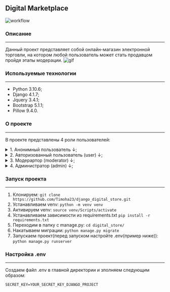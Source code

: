 ## Digital Marketplace
![workflow](https://github.com/Timoha23/django_digital_store/actions/workflows/workflow.yml/badge.svg)
### Описание
---
Данный проект представляет собой онлайн-магазин электронной торговли, на котором любой пользователь может стать продавцом пройдя этапы модерации. 
![gif](https://user-images.githubusercontent.com/103051349/229347295-b8e85f41-adcd-490b-b6b0-6d8a25f30ca0.gif)

### Используемые технологии
---
* Python 3.10.6;
* Django 4.1.7;
* Jquery 3.4.1;
* Bootstrap 5.1.1;
* Pillow 9.4.0.

### О проекте
---
В проекте представлены 4 роли пользователей:
<details> 
<summary>1. Анонимный пользователь ↓;</summary>
Возможности:

  ```
- Регистрация;
- Авторизация;
- Просмотр главной страницы;
- Просмотр всех товаров, которые прошли модерацию и имеют видимость=True;
- Просмотр всех магазинов, которые прошли модерацию;
- Просмотр отдельного продукта;
- Просмотр отзывов всего магазина;
- Просмотр профиля продавца;
- Просмотр всех товаров продавца;
- Просмотр всех магазинов продаца;
- Использовать поиск;
- Использовать поиск по категориям.

  ```
</details> 
<details>
<summary>2. Авторизованный пользователь (user) ↓;</summary>
Имеет все те же возможности, что и анонимный пользователь, без регистрации и авторизации, соответственно. Но к этому добавляются новые возможности:

  ```
- Выход из профиля;
- Открыть/редактировать/удалить магазин;
- Добавить/редактировать/удалить продукт;
- Добавить/удалить товар (например: ключ);
- Редактировать профиль:
- Добавлять товар в избранное;
- Просматривать избранные товары;
- Добавлять товар в корзину;
- Просматривать корзину;
- Изменять содержимое корзины внутри самой корзины;
- Оформлять покупку из корзины;
- Смотреть историю своих заказов;
- Оставлять отзывы на приобретенный товар.

  ```
</details>
<details>
<summary>3. Модерартор (moderator) ↓;</summary>
"Наследуемся" от авторизованного пользователя и расширяем функционал следующими возможностями:

  ```
- Имеет доступ к "Уголку модератора";
- Может принимать решения одобрить/отклонить", касательно новых/отредактированных магазинов/продуктов;
- Имеет доступ к просмотру всех магазинов имеющих статусы "одобрено/отклонено", и возможность изменять этот самый статус.

  ```
</details>
<details>
<summary>4. Администратор (admin) ↓;</summary>
Так же "наследуемся" от модератора и расширяем функционал следующим:

  ```
- Возможность выдать роль "Модератор", и забрать эту самую роль.

  ```
</details>

### Запуск проекта
---
1. Клонируем:
``` git clone https://github.com/Timoha23/django_digital_store.git ```
2. Устанавливаем venv:
``` python -m venv venv ```
3. Активируем venv:
``` source venv/Scripts/activate ```
4. Устанавливаем зависимости из requirements.txt
``` pip install -r requirements.txt ```
5. Переходим в папку с manage.py:
``` cd digital_store/ ```
6. Накатываем миграции:
``` python manage.py migrate ```
7. Запускаем проект(перед запуском настройте .env(пример ниже)):
``` python manage.py runserver ```
### Настройка .env
---
Создаем файл .env в главной директории и зполняем следующим образом:


    SECRET_KEY=YOUR_SECRET_KEY_DJANGO_PROJECT
